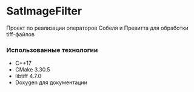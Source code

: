 # SatImageFilter

Проект по реализации операторов Собеля и Превитта для обработки tiff-файлов

### Использованные технологии

- С++17
- CMake 3.30.5
- libtiff 4.7.0
- Doxygen для документации
